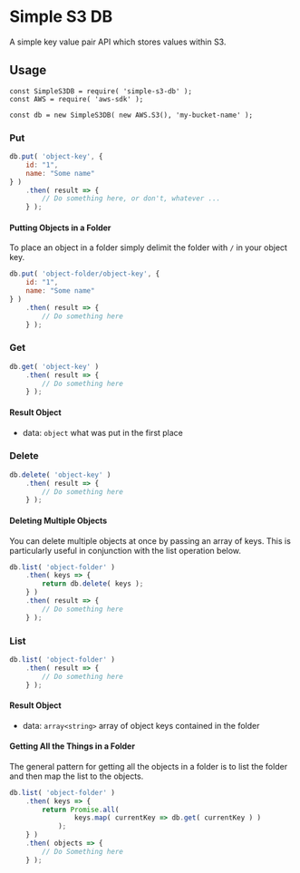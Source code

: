 # Simple S3 DB

A simple key value pair API which stores values within S3.

## Usage

```
const SimpleS3DB = require( 'simple-s3-db' );
const AWS = require( 'aws-sdk' );

const db = new SimpleS3DB( new AWS.S3(), 'my-bucket-name' );
```

### Put 

```javascript
db.put( 'object-key', {
    id: "1",
    name: "Some name"
} )
    .then( result => { 
        // Do something here, or don't, whatever ... 
    } );
```

#### Putting Objects in a Folder

To place an object in a folder simply delimit the folder with 
`/` in your object key.

```javascript
db.put( 'object-folder/object-key', {
    id: "1",
    name: "Some name"
} )
    .then( result => { 
        // Do something here
    } );
```

### Get

```javascript
db.get( 'object-key' )
    .then( result => { 
        // Do something here 
    } );
```

#### Result Object

* data: `object` what was put in the first place

### Delete

```javascript
db.delete( 'object-key' )
    .then( result => {
        // Do something here
    } );
```

#### Deleting Multiple Objects

You can delete multiple objects at once by passing an array of 
keys.  This is particularly useful in conjunction with the list 
operation below.

```javascript
db.list( 'object-folder' ) 
    .then( keys => {
        return db.delete( keys );
    } )
    .then( result => {
        // Do something here
    } );
```

### List

```javascript
db.list( 'object-folder' )
    .then( result => { 
        // Do something here 
    } );
```

#### Result Object

* data: `array<string>` array of object keys contained in the folder 

#### Getting All the Things in a Folder

The general pattern for getting all the objects in a folder is 
to list the folder and then map the list to the objects.

```javascript
db.list( 'object-folder' )
    .then( keys => {
        return Promise.all( 
                keys.map( currentKey => db.get( currentKey ) ) 
            );
    } )
    .then( objects => {
        // Do Something here
    } );
``` 
